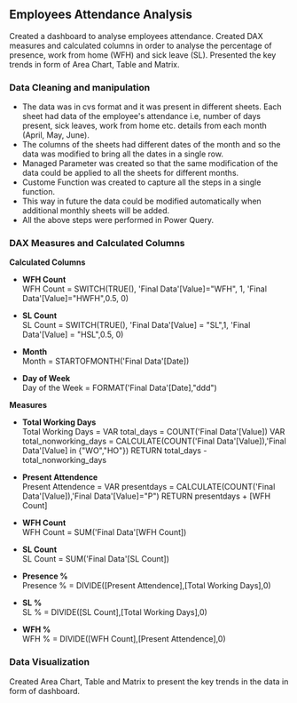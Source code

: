 ## Employees Attendance Analysis

Created a dashboard to analyse employees attendance. Created DAX measures and calculated columns in order to analyse the percentage of presence, work from home (WFH) and sick leave (SL). Presented the key trends in form of Area Chart, Table and Matrix. 

### Data Cleaning and manipulation

* The data was in cvs format and it was present in different sheets. Each sheet had data of the employee's attendance i.e, number of days present, sick leaves, work from home etc. details from each month (April, May, June).
* The columns of the sheets had different dates of the month and so the data was modified to bring all the dates in a single row.
* Managed Parameter was created so that the same modification of the data could be applied to all the sheets for different months.
* Custome Function was created to capture all the steps in a single function.
* This way in future the data could be modified automatically when additional monthly sheets will be added.
* All the above steps were performed in Power Query.

### DAX Measures and Calculated Columns

**Calculated Columns**

* **WFH Count** <br>
WFH Count = SWITCH(TRUE(), 
                      'Final Data'[Value]="WFH", 1,
                      'Final Data'[Value]="HWFH",0.5,
                      0)
* **SL Count**<br> 
SL Count = SWITCH(TRUE(),
                      'Final Data'[Value] = "SL",1,
                      'Final Data'[Value] = "HSL",0.5,
                      0)
* **Month**<br>
Month = STARTOFMONTH('Final Data'[Date])

* **Day of Week**<br>
Day of the Week = FORMAT('Final Data'[Date],"ddd")

**Measures**

* **Total Working Days**<br>
Total Working Days = 
VAR total_days = COUNT('Final Data'[Value])
VAR total_nonworking_days = CALCULATE(COUNT('Final Data'[Value]),'Final Data'[Value] in {"WO","HO"})
RETURN total_days - total_nonworking_days

* **Present Attendence**<br>
Present Attendence = 
VAR presentdays = CALCULATE(COUNT('Final Data'[Value]),'Final Data'[Value]="P")
RETURN presentdays + [WFH Count]

* **WFH Count**<br>
WFH Count = SUM('Final Data'[WFH Count])

* **SL Count**<br>
SL Count = SUM('Final Data'[SL Count])

* **Presence %**<br>
Presence % = DIVIDE([Present Attendence],[Total Working Days],0)

* **SL %**<br>
SL % = DIVIDE([SL Count],[Total Working Days],0)

* **WFH %**<br>
WFH % = DIVIDE([WFH Count],[Present Attendence],0)

### Data Visualization

Created Area Chart, Table and Matrix to present the key trends in the data in form of dashboard.
